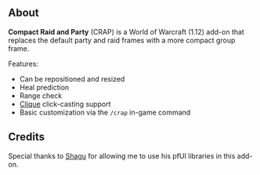 ## About

**Compact Raid and Party** (CRAP) is a World of Warcraft (1.12) add-on that replaces the default party and raid frames with a more compact group frame.

Features:
- Can be repositioned and resized
- Heal prediction
- Range check
- [Clique](https://github.com/Lexiebean/Clique) click-casting support
- Basic customization via the `/crap` in-game command

## Credits

Special thanks to [Shagu](https://github.com/shagu) for allowing me to use his pfUI libraries in this add-on.
